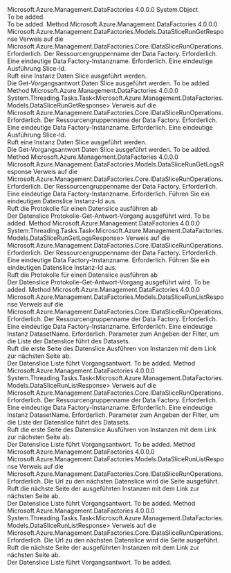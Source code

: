 <Type Name="DataSliceRunOperationsExtensions" FullName="Microsoft.Azure.Management.DataFactories.Core.DataSliceRunOperationsExtensions">
  <TypeSignature Language="C#" Value="public static class DataSliceRunOperationsExtensions" />
  <TypeSignature Language="ILAsm" Value=".class public auto ansi abstract sealed beforefieldinit DataSliceRunOperationsExtensions extends System.Object" />
  <TypeSignature Language="DocId" Value="T:Microsoft.Azure.Management.DataFactories.Core.DataSliceRunOperationsExtensions" />
  <TypeSignature Language="VB.NET" Value="Public Module DataSliceRunOperationsExtensions" />
  <TypeSignature Language="F#" Value="type DataSliceRunOperationsExtensions = class" />
  <AssemblyInfo>
    <AssemblyName>Microsoft.Azure.Management.DataFactories</AssemblyName>
    <AssemblyVersion>4.0.0.0</AssemblyVersion>
  </AssemblyInfo>
  <Base>
    <BaseTypeName>System.Object</BaseTypeName>
  </Base>
  <Interfaces />
  <Docs>
    <summary>To be added.</summary>
    <remarks>To be added.</remarks>
  </Docs>
  <Members>
    <Member MemberName="Get">
      <MemberSignature Language="C#" Value="public static Microsoft.Azure.Management.DataFactories.Models.DataSliceRunGetResponse Get (this Microsoft.Azure.Management.DataFactories.Core.IDataSliceRunOperations operations, string resourceGroupName, string dataFactoryName, string runId);" />
      <MemberSignature Language="ILAsm" Value=".method public static hidebysig class Microsoft.Azure.Management.DataFactories.Models.DataSliceRunGetResponse Get(class Microsoft.Azure.Management.DataFactories.Core.IDataSliceRunOperations operations, string resourceGroupName, string dataFactoryName, string runId) cil managed" />
      <MemberSignature Language="DocId" Value="M:Microsoft.Azure.Management.DataFactories.Core.DataSliceRunOperationsExtensions.Get(Microsoft.Azure.Management.DataFactories.Core.IDataSliceRunOperations,System.String,System.String,System.String)" />
      <MemberSignature Language="VB.NET" Value="&lt;Extension()&gt;&#xA;Public Function Get (operations As IDataSliceRunOperations, resourceGroupName As String, dataFactoryName As String, runId As String) As DataSliceRunGetResponse" />
      <MemberSignature Language="F#" Value="static member Get : Microsoft.Azure.Management.DataFactories.Core.IDataSliceRunOperations * string * string * string -&gt; Microsoft.Azure.Management.DataFactories.Models.DataSliceRunGetResponse" Usage="Microsoft.Azure.Management.DataFactories.Core.DataSliceRunOperationsExtensions.Get (operations, resourceGroupName, dataFactoryName, runId)" />
      <MemberType>Method</MemberType>
      <AssemblyInfo>
        <AssemblyName>Microsoft.Azure.Management.DataFactories</AssemblyName>
        <AssemblyVersion>4.0.0.0</AssemblyVersion>
      </AssemblyInfo>
      <ReturnValue>
        <ReturnType>Microsoft.Azure.Management.DataFactories.Models.DataSliceRunGetResponse</ReturnType>
      </ReturnValue>
      <Parameters>
        <Parameter Name="operations" Type="Microsoft.Azure.Management.DataFactories.Core.IDataSliceRunOperations" RefType="this" />
        <Parameter Name="resourceGroupName" Type="System.String" />
        <Parameter Name="dataFactoryName" Type="System.String" />
        <Parameter Name="runId" Type="System.String" />
      </Parameters>
      <Docs>
        <param name="operations">
            Verweis auf die Microsoft.Azure.Management.DataFactories.Core.IDataSliceRunOperations.
            </param>
        <param name="resourceGroupName">
            Erforderlich. Der Ressourcengruppenname der Data Factory.
            </param>
        <param name="dataFactoryName">
            Erforderlich. Eine eindeutige Data Factory-Instanzname.
            </param>
        <param name="runId">
            Erforderlich. Eine eindeutige Ausführung Slice-Id.
            </param>
        <summary>
            Ruft eine Instanz Daten Slice ausgeführt werden.
            </summary>
        <returns>
            Die Get-Vorgangsantwort Daten Slice ausgeführt werden.
            </returns>
        <remarks>To be added.</remarks>
      </Docs>
    </Member>
    <Member MemberName="GetAsync">
      <MemberSignature Language="C#" Value="public static System.Threading.Tasks.Task&lt;Microsoft.Azure.Management.DataFactories.Models.DataSliceRunGetResponse&gt; GetAsync (this Microsoft.Azure.Management.DataFactories.Core.IDataSliceRunOperations operations, string resourceGroupName, string dataFactoryName, string runId);" />
      <MemberSignature Language="ILAsm" Value=".method public static hidebysig class System.Threading.Tasks.Task`1&lt;class Microsoft.Azure.Management.DataFactories.Models.DataSliceRunGetResponse&gt; GetAsync(class Microsoft.Azure.Management.DataFactories.Core.IDataSliceRunOperations operations, string resourceGroupName, string dataFactoryName, string runId) cil managed" />
      <MemberSignature Language="DocId" Value="M:Microsoft.Azure.Management.DataFactories.Core.DataSliceRunOperationsExtensions.GetAsync(Microsoft.Azure.Management.DataFactories.Core.IDataSliceRunOperations,System.String,System.String,System.String)" />
      <MemberSignature Language="VB.NET" Value="&lt;Extension()&gt;&#xA;Public Function GetAsync (operations As IDataSliceRunOperations, resourceGroupName As String, dataFactoryName As String, runId As String) As Task(Of DataSliceRunGetResponse)" />
      <MemberSignature Language="F#" Value="static member GetAsync : Microsoft.Azure.Management.DataFactories.Core.IDataSliceRunOperations * string * string * string -&gt; System.Threading.Tasks.Task&lt;Microsoft.Azure.Management.DataFactories.Models.DataSliceRunGetResponse&gt;" Usage="Microsoft.Azure.Management.DataFactories.Core.DataSliceRunOperationsExtensions.GetAsync (operations, resourceGroupName, dataFactoryName, runId)" />
      <MemberType>Method</MemberType>
      <AssemblyInfo>
        <AssemblyName>Microsoft.Azure.Management.DataFactories</AssemblyName>
        <AssemblyVersion>4.0.0.0</AssemblyVersion>
      </AssemblyInfo>
      <ReturnValue>
        <ReturnType>System.Threading.Tasks.Task&lt;Microsoft.Azure.Management.DataFactories.Models.DataSliceRunGetResponse&gt;</ReturnType>
      </ReturnValue>
      <Parameters>
        <Parameter Name="operations" Type="Microsoft.Azure.Management.DataFactories.Core.IDataSliceRunOperations" RefType="this" />
        <Parameter Name="resourceGroupName" Type="System.String" />
        <Parameter Name="dataFactoryName" Type="System.String" />
        <Parameter Name="runId" Type="System.String" />
      </Parameters>
      <Docs>
        <param name="operations">
            Verweis auf die Microsoft.Azure.Management.DataFactories.Core.IDataSliceRunOperations.
            </param>
        <param name="resourceGroupName">
            Erforderlich. Der Ressourcengruppenname der Data Factory.
            </param>
        <param name="dataFactoryName">
            Erforderlich. Eine eindeutige Data Factory-Instanzname.
            </param>
        <param name="runId">
            Erforderlich. Eine eindeutige Ausführung Slice-Id.
            </param>
        <summary>
            Ruft eine Instanz Daten Slice ausgeführt werden.
            </summary>
        <returns>
            Die Get-Vorgangsantwort Daten Slice ausgeführt werden.
            </returns>
        <remarks>To be added.</remarks>
      </Docs>
    </Member>
    <Member MemberName="GetLogs">
      <MemberSignature Language="C#" Value="public static Microsoft.Azure.Management.DataFactories.Models.DataSliceRunGetLogsResponse GetLogs (this Microsoft.Azure.Management.DataFactories.Core.IDataSliceRunOperations operations, string resourceGroupName, string dataFactoryName, string dataSliceRunId);" />
      <MemberSignature Language="ILAsm" Value=".method public static hidebysig class Microsoft.Azure.Management.DataFactories.Models.DataSliceRunGetLogsResponse GetLogs(class Microsoft.Azure.Management.DataFactories.Core.IDataSliceRunOperations operations, string resourceGroupName, string dataFactoryName, string dataSliceRunId) cil managed" />
      <MemberSignature Language="DocId" Value="M:Microsoft.Azure.Management.DataFactories.Core.DataSliceRunOperationsExtensions.GetLogs(Microsoft.Azure.Management.DataFactories.Core.IDataSliceRunOperations,System.String,System.String,System.String)" />
      <MemberSignature Language="VB.NET" Value="&lt;Extension()&gt;&#xA;Public Function GetLogs (operations As IDataSliceRunOperations, resourceGroupName As String, dataFactoryName As String, dataSliceRunId As String) As DataSliceRunGetLogsResponse" />
      <MemberSignature Language="F#" Value="static member GetLogs : Microsoft.Azure.Management.DataFactories.Core.IDataSliceRunOperations * string * string * string -&gt; Microsoft.Azure.Management.DataFactories.Models.DataSliceRunGetLogsResponse" Usage="Microsoft.Azure.Management.DataFactories.Core.DataSliceRunOperationsExtensions.GetLogs (operations, resourceGroupName, dataFactoryName, dataSliceRunId)" />
      <MemberType>Method</MemberType>
      <AssemblyInfo>
        <AssemblyName>Microsoft.Azure.Management.DataFactories</AssemblyName>
        <AssemblyVersion>4.0.0.0</AssemblyVersion>
      </AssemblyInfo>
      <ReturnValue>
        <ReturnType>Microsoft.Azure.Management.DataFactories.Models.DataSliceRunGetLogsResponse</ReturnType>
      </ReturnValue>
      <Parameters>
        <Parameter Name="operations" Type="Microsoft.Azure.Management.DataFactories.Core.IDataSliceRunOperations" RefType="this" />
        <Parameter Name="resourceGroupName" Type="System.String" />
        <Parameter Name="dataFactoryName" Type="System.String" />
        <Parameter Name="dataSliceRunId" Type="System.String" />
      </Parameters>
      <Docs>
        <param name="operations">
            Verweis auf die Microsoft.Azure.Management.DataFactories.Core.IDataSliceRunOperations.
            </param>
        <param name="resourceGroupName">
            Erforderlich. Der Ressourcengruppenname der Data Factory.
            </param>
        <param name="dataFactoryName">
            Erforderlich. Eine eindeutige Data Factory-Instanzname.
            </param>
        <param name="dataSliceRunId">
            Erforderlich. Führen Sie ein eindeutigen Datenslice Instanz-Id aus.
            </param>
        <summary>
            Ruft die Protokolle für einen Datenslice ausführen ab
            </summary>
        <returns>
            Der Datenslice Protokolle-Get-Antwort-Vorgang ausgeführt wird.
            </returns>
        <remarks>To be added.</remarks>
      </Docs>
    </Member>
    <Member MemberName="GetLogsAsync">
      <MemberSignature Language="C#" Value="public static System.Threading.Tasks.Task&lt;Microsoft.Azure.Management.DataFactories.Models.DataSliceRunGetLogsResponse&gt; GetLogsAsync (this Microsoft.Azure.Management.DataFactories.Core.IDataSliceRunOperations operations, string resourceGroupName, string dataFactoryName, string dataSliceRunId);" />
      <MemberSignature Language="ILAsm" Value=".method public static hidebysig class System.Threading.Tasks.Task`1&lt;class Microsoft.Azure.Management.DataFactories.Models.DataSliceRunGetLogsResponse&gt; GetLogsAsync(class Microsoft.Azure.Management.DataFactories.Core.IDataSliceRunOperations operations, string resourceGroupName, string dataFactoryName, string dataSliceRunId) cil managed" />
      <MemberSignature Language="DocId" Value="M:Microsoft.Azure.Management.DataFactories.Core.DataSliceRunOperationsExtensions.GetLogsAsync(Microsoft.Azure.Management.DataFactories.Core.IDataSliceRunOperations,System.String,System.String,System.String)" />
      <MemberSignature Language="VB.NET" Value="&lt;Extension()&gt;&#xA;Public Function GetLogsAsync (operations As IDataSliceRunOperations, resourceGroupName As String, dataFactoryName As String, dataSliceRunId As String) As Task(Of DataSliceRunGetLogsResponse)" />
      <MemberSignature Language="F#" Value="static member GetLogsAsync : Microsoft.Azure.Management.DataFactories.Core.IDataSliceRunOperations * string * string * string -&gt; System.Threading.Tasks.Task&lt;Microsoft.Azure.Management.DataFactories.Models.DataSliceRunGetLogsResponse&gt;" Usage="Microsoft.Azure.Management.DataFactories.Core.DataSliceRunOperationsExtensions.GetLogsAsync (operations, resourceGroupName, dataFactoryName, dataSliceRunId)" />
      <MemberType>Method</MemberType>
      <AssemblyInfo>
        <AssemblyName>Microsoft.Azure.Management.DataFactories</AssemblyName>
        <AssemblyVersion>4.0.0.0</AssemblyVersion>
      </AssemblyInfo>
      <ReturnValue>
        <ReturnType>System.Threading.Tasks.Task&lt;Microsoft.Azure.Management.DataFactories.Models.DataSliceRunGetLogsResponse&gt;</ReturnType>
      </ReturnValue>
      <Parameters>
        <Parameter Name="operations" Type="Microsoft.Azure.Management.DataFactories.Core.IDataSliceRunOperations" RefType="this" />
        <Parameter Name="resourceGroupName" Type="System.String" />
        <Parameter Name="dataFactoryName" Type="System.String" />
        <Parameter Name="dataSliceRunId" Type="System.String" />
      </Parameters>
      <Docs>
        <param name="operations">
            Verweis auf die Microsoft.Azure.Management.DataFactories.Core.IDataSliceRunOperations.
            </param>
        <param name="resourceGroupName">
            Erforderlich. Der Ressourcengruppenname der Data Factory.
            </param>
        <param name="dataFactoryName">
            Erforderlich. Eine eindeutige Data Factory-Instanzname.
            </param>
        <param name="dataSliceRunId">
            Erforderlich. Führen Sie ein eindeutigen Datenslice Instanz-Id aus.
            </param>
        <summary>
            Ruft die Protokolle für einen Datenslice ausführen ab
            </summary>
        <returns>
            Der Datenslice Protokolle-Get-Antwort-Vorgang ausgeführt wird.
            </returns>
        <remarks>To be added.</remarks>
      </Docs>
    </Member>
    <Member MemberName="List">
      <MemberSignature Language="C#" Value="public static Microsoft.Azure.Management.DataFactories.Models.DataSliceRunListResponse List (this Microsoft.Azure.Management.DataFactories.Core.IDataSliceRunOperations operations, string resourceGroupName, string dataFactoryName, string datasetName, Microsoft.Azure.Management.DataFactories.Models.DataSliceRunListParameters parameters);" />
      <MemberSignature Language="ILAsm" Value=".method public static hidebysig class Microsoft.Azure.Management.DataFactories.Models.DataSliceRunListResponse List(class Microsoft.Azure.Management.DataFactories.Core.IDataSliceRunOperations operations, string resourceGroupName, string dataFactoryName, string datasetName, class Microsoft.Azure.Management.DataFactories.Models.DataSliceRunListParameters parameters) cil managed" />
      <MemberSignature Language="DocId" Value="M:Microsoft.Azure.Management.DataFactories.Core.DataSliceRunOperationsExtensions.List(Microsoft.Azure.Management.DataFactories.Core.IDataSliceRunOperations,System.String,System.String,System.String,Microsoft.Azure.Management.DataFactories.Models.DataSliceRunListParameters)" />
      <MemberSignature Language="VB.NET" Value="&lt;Extension()&gt;&#xA;Public Function List (operations As IDataSliceRunOperations, resourceGroupName As String, dataFactoryName As String, datasetName As String, parameters As DataSliceRunListParameters) As DataSliceRunListResponse" />
      <MemberSignature Language="F#" Value="static member List : Microsoft.Azure.Management.DataFactories.Core.IDataSliceRunOperations * string * string * string * Microsoft.Azure.Management.DataFactories.Models.DataSliceRunListParameters -&gt; Microsoft.Azure.Management.DataFactories.Models.DataSliceRunListResponse" Usage="Microsoft.Azure.Management.DataFactories.Core.DataSliceRunOperationsExtensions.List (operations, resourceGroupName, dataFactoryName, datasetName, parameters)" />
      <MemberType>Method</MemberType>
      <AssemblyInfo>
        <AssemblyName>Microsoft.Azure.Management.DataFactories</AssemblyName>
        <AssemblyVersion>4.0.0.0</AssemblyVersion>
      </AssemblyInfo>
      <ReturnValue>
        <ReturnType>Microsoft.Azure.Management.DataFactories.Models.DataSliceRunListResponse</ReturnType>
      </ReturnValue>
      <Parameters>
        <Parameter Name="operations" Type="Microsoft.Azure.Management.DataFactories.Core.IDataSliceRunOperations" RefType="this" />
        <Parameter Name="resourceGroupName" Type="System.String" />
        <Parameter Name="dataFactoryName" Type="System.String" />
        <Parameter Name="datasetName" Type="System.String" />
        <Parameter Name="parameters" Type="Microsoft.Azure.Management.DataFactories.Models.DataSliceRunListParameters" />
      </Parameters>
      <Docs>
        <param name="operations">
            Verweis auf die Microsoft.Azure.Management.DataFactories.Core.IDataSliceRunOperations.
            </param>
        <param name="resourceGroupName">
            Erforderlich. Der Ressourcengruppenname der Data Factory.
            </param>
        <param name="dataFactoryName">
            Erforderlich. Eine eindeutige Data Factory-Instanzname.
            </param>
        <param name="datasetName">
            Erforderlich. Eine eindeutige Instanz DatasetName.
            </param>
        <param name="parameters">
            Erforderlich. Parameter zum Angeben der Filter, um die Liste der Datenslice führt des Datasets.
            </param>
        <summary>
            Ruft die erste Seite des Datenslice Ausführen von Instanzen mit dem Link zur nächsten Seite ab.
            </summary>
        <returns>
            Der Datenslice Liste führt Vorgangsantwort.
            </returns>
        <remarks>To be added.</remarks>
      </Docs>
    </Member>
    <Member MemberName="ListAsync">
      <MemberSignature Language="C#" Value="public static System.Threading.Tasks.Task&lt;Microsoft.Azure.Management.DataFactories.Models.DataSliceRunListResponse&gt; ListAsync (this Microsoft.Azure.Management.DataFactories.Core.IDataSliceRunOperations operations, string resourceGroupName, string dataFactoryName, string datasetName, Microsoft.Azure.Management.DataFactories.Models.DataSliceRunListParameters parameters);" />
      <MemberSignature Language="ILAsm" Value=".method public static hidebysig class System.Threading.Tasks.Task`1&lt;class Microsoft.Azure.Management.DataFactories.Models.DataSliceRunListResponse&gt; ListAsync(class Microsoft.Azure.Management.DataFactories.Core.IDataSliceRunOperations operations, string resourceGroupName, string dataFactoryName, string datasetName, class Microsoft.Azure.Management.DataFactories.Models.DataSliceRunListParameters parameters) cil managed" />
      <MemberSignature Language="DocId" Value="M:Microsoft.Azure.Management.DataFactories.Core.DataSliceRunOperationsExtensions.ListAsync(Microsoft.Azure.Management.DataFactories.Core.IDataSliceRunOperations,System.String,System.String,System.String,Microsoft.Azure.Management.DataFactories.Models.DataSliceRunListParameters)" />
      <MemberSignature Language="VB.NET" Value="&lt;Extension()&gt;&#xA;Public Function ListAsync (operations As IDataSliceRunOperations, resourceGroupName As String, dataFactoryName As String, datasetName As String, parameters As DataSliceRunListParameters) As Task(Of DataSliceRunListResponse)" />
      <MemberSignature Language="F#" Value="static member ListAsync : Microsoft.Azure.Management.DataFactories.Core.IDataSliceRunOperations * string * string * string * Microsoft.Azure.Management.DataFactories.Models.DataSliceRunListParameters -&gt; System.Threading.Tasks.Task&lt;Microsoft.Azure.Management.DataFactories.Models.DataSliceRunListResponse&gt;" Usage="Microsoft.Azure.Management.DataFactories.Core.DataSliceRunOperationsExtensions.ListAsync (operations, resourceGroupName, dataFactoryName, datasetName, parameters)" />
      <MemberType>Method</MemberType>
      <AssemblyInfo>
        <AssemblyName>Microsoft.Azure.Management.DataFactories</AssemblyName>
        <AssemblyVersion>4.0.0.0</AssemblyVersion>
      </AssemblyInfo>
      <ReturnValue>
        <ReturnType>System.Threading.Tasks.Task&lt;Microsoft.Azure.Management.DataFactories.Models.DataSliceRunListResponse&gt;</ReturnType>
      </ReturnValue>
      <Parameters>
        <Parameter Name="operations" Type="Microsoft.Azure.Management.DataFactories.Core.IDataSliceRunOperations" RefType="this" />
        <Parameter Name="resourceGroupName" Type="System.String" />
        <Parameter Name="dataFactoryName" Type="System.String" />
        <Parameter Name="datasetName" Type="System.String" />
        <Parameter Name="parameters" Type="Microsoft.Azure.Management.DataFactories.Models.DataSliceRunListParameters" />
      </Parameters>
      <Docs>
        <param name="operations">
            Verweis auf die Microsoft.Azure.Management.DataFactories.Core.IDataSliceRunOperations.
            </param>
        <param name="resourceGroupName">
            Erforderlich. Der Ressourcengruppenname der Data Factory.
            </param>
        <param name="dataFactoryName">
            Erforderlich. Eine eindeutige Data Factory-Instanzname.
            </param>
        <param name="datasetName">
            Erforderlich. Eine eindeutige Instanz DatasetName.
            </param>
        <param name="parameters">
            Erforderlich. Parameter zum Angeben der Filter, um die Liste der Datenslice führt des Datasets.
            </param>
        <summary>
            Ruft die erste Seite des Datenslice Ausführen von Instanzen mit dem Link zur nächsten Seite ab.
            </summary>
        <returns>
            Der Datenslice Liste führt Vorgangsantwort.
            </returns>
        <remarks>To be added.</remarks>
      </Docs>
    </Member>
    <Member MemberName="ListNext">
      <MemberSignature Language="C#" Value="public static Microsoft.Azure.Management.DataFactories.Models.DataSliceRunListResponse ListNext (this Microsoft.Azure.Management.DataFactories.Core.IDataSliceRunOperations operations, string nextLink);" />
      <MemberSignature Language="ILAsm" Value=".method public static hidebysig class Microsoft.Azure.Management.DataFactories.Models.DataSliceRunListResponse ListNext(class Microsoft.Azure.Management.DataFactories.Core.IDataSliceRunOperations operations, string nextLink) cil managed" />
      <MemberSignature Language="DocId" Value="M:Microsoft.Azure.Management.DataFactories.Core.DataSliceRunOperationsExtensions.ListNext(Microsoft.Azure.Management.DataFactories.Core.IDataSliceRunOperations,System.String)" />
      <MemberSignature Language="VB.NET" Value="&lt;Extension()&gt;&#xA;Public Function ListNext (operations As IDataSliceRunOperations, nextLink As String) As DataSliceRunListResponse" />
      <MemberSignature Language="F#" Value="static member ListNext : Microsoft.Azure.Management.DataFactories.Core.IDataSliceRunOperations * string -&gt; Microsoft.Azure.Management.DataFactories.Models.DataSliceRunListResponse" Usage="Microsoft.Azure.Management.DataFactories.Core.DataSliceRunOperationsExtensions.ListNext (operations, nextLink)" />
      <MemberType>Method</MemberType>
      <AssemblyInfo>
        <AssemblyName>Microsoft.Azure.Management.DataFactories</AssemblyName>
        <AssemblyVersion>4.0.0.0</AssemblyVersion>
      </AssemblyInfo>
      <ReturnValue>
        <ReturnType>Microsoft.Azure.Management.DataFactories.Models.DataSliceRunListResponse</ReturnType>
      </ReturnValue>
      <Parameters>
        <Parameter Name="operations" Type="Microsoft.Azure.Management.DataFactories.Core.IDataSliceRunOperations" RefType="this" />
        <Parameter Name="nextLink" Type="System.String" />
      </Parameters>
      <Docs>
        <param name="operations">
            Verweis auf die Microsoft.Azure.Management.DataFactories.Core.IDataSliceRunOperations.
            </param>
        <param name="nextLink">
            Erforderlich. Die Url zu den nächsten Datenslice wird die Seite ausgeführt.
            </param>
        <summary>
            Ruft die nächste Seite der ausgeführten Instanzen mit dem Link zur nächsten Seite ab.
            </summary>
        <returns>
            Der Datenslice Liste führt Vorgangsantwort.
            </returns>
        <remarks>To be added.</remarks>
      </Docs>
    </Member>
    <Member MemberName="ListNextAsync">
      <MemberSignature Language="C#" Value="public static System.Threading.Tasks.Task&lt;Microsoft.Azure.Management.DataFactories.Models.DataSliceRunListResponse&gt; ListNextAsync (this Microsoft.Azure.Management.DataFactories.Core.IDataSliceRunOperations operations, string nextLink);" />
      <MemberSignature Language="ILAsm" Value=".method public static hidebysig class System.Threading.Tasks.Task`1&lt;class Microsoft.Azure.Management.DataFactories.Models.DataSliceRunListResponse&gt; ListNextAsync(class Microsoft.Azure.Management.DataFactories.Core.IDataSliceRunOperations operations, string nextLink) cil managed" />
      <MemberSignature Language="DocId" Value="M:Microsoft.Azure.Management.DataFactories.Core.DataSliceRunOperationsExtensions.ListNextAsync(Microsoft.Azure.Management.DataFactories.Core.IDataSliceRunOperations,System.String)" />
      <MemberSignature Language="VB.NET" Value="&lt;Extension()&gt;&#xA;Public Function ListNextAsync (operations As IDataSliceRunOperations, nextLink As String) As Task(Of DataSliceRunListResponse)" />
      <MemberSignature Language="F#" Value="static member ListNextAsync : Microsoft.Azure.Management.DataFactories.Core.IDataSliceRunOperations * string -&gt; System.Threading.Tasks.Task&lt;Microsoft.Azure.Management.DataFactories.Models.DataSliceRunListResponse&gt;" Usage="Microsoft.Azure.Management.DataFactories.Core.DataSliceRunOperationsExtensions.ListNextAsync (operations, nextLink)" />
      <MemberType>Method</MemberType>
      <AssemblyInfo>
        <AssemblyName>Microsoft.Azure.Management.DataFactories</AssemblyName>
        <AssemblyVersion>4.0.0.0</AssemblyVersion>
      </AssemblyInfo>
      <ReturnValue>
        <ReturnType>System.Threading.Tasks.Task&lt;Microsoft.Azure.Management.DataFactories.Models.DataSliceRunListResponse&gt;</ReturnType>
      </ReturnValue>
      <Parameters>
        <Parameter Name="operations" Type="Microsoft.Azure.Management.DataFactories.Core.IDataSliceRunOperations" RefType="this" />
        <Parameter Name="nextLink" Type="System.String" />
      </Parameters>
      <Docs>
        <param name="operations">
            Verweis auf die Microsoft.Azure.Management.DataFactories.Core.IDataSliceRunOperations.
            </param>
        <param name="nextLink">
            Erforderlich. Die Url zu den nächsten Datenslice wird die Seite ausgeführt.
            </param>
        <summary>
            Ruft die nächste Seite der ausgeführten Instanzen mit dem Link zur nächsten Seite ab.
            </summary>
        <returns>
            Der Datenslice Liste führt Vorgangsantwort.
            </returns>
        <remarks>To be added.</remarks>
      </Docs>
    </Member>
  </Members>
</Type>